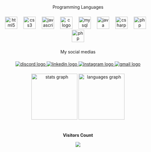 <p align="center">Programming Languages</p>

###

<div align="center">
  <img src="https://cdn.jsdelivr.net/gh/devicons/devicon/icons/html5/html5-original.svg" height="40" alt="html5 logo"  />
  <img width="12" />
  <img src="https://cdn.jsdelivr.net/gh/devicons/devicon/icons/css3/css3-original.svg" height="40" alt="css3 logo"  />
  <img width="12" />
  <img src="https://cdn.jsdelivr.net/gh/devicons/devicon/icons/javascript/javascript-original.svg" height="40" alt="javascript logo"  />
  <img width="12" />
  <img src="https://cdn.jsdelivr.net/gh/devicons/devicon/icons/c/c-original.svg" height="40" alt="c logo"  />
  <img width="12" />
  <img src="https://cdn.jsdelivr.net/gh/devicons/devicon/icons/mysql/mysql-original.svg" height="40" alt="mysql logo"  />
  <img width="12" />
  <img src="https://cdn.jsdelivr.net/gh/devicons/devicon/icons/java/java-original.svg" height="40" alt="java logo"  />
  <img width="12" />
  <img src="https://cdn.jsdelivr.net/gh/devicons/devicon/icons/csharp/csharp-original.svg" height="40" alt="csharp logo"  />
  <img width="12" />
  <img src="https://cdn.jsdelivr.net/gh/devicons/devicon/icons/php/php-original.svg" height="40" alt="php logo"  />
  <img width="12" />
  <img src="https://cdn.jsdelivr.net/gh/devicons/devicon/icons/react/react.svg" height="40" alt="php logo"  />
</div>

###

<p align="center">My social medias</p>

###

<div align="center"> 
  <a href="https://discord.com/channels/@snzk0" target="_blank"> <img src="https://img.shields.io/badge/Discord-7289DA?style=for-the-badge&logo=discord&logoColor=white" alt="discord logo"  /> </a> 
  <a href="https://www.linkedin.com/in/brian-snack/" target="_blank"> <img src="https://img.shields.io/badge/LinkedIn-0077B5?style=for-the-badge&logo=linkedin&logoColor=white" alt="linkedin logo"  /> </a>
  <a href="https://www.instagram.com/brian_snack_/" target="_blank"> <img src="https://img.shields.io/badge/Instagram-E4405F?style=for-the-badge&logo=instagram&logoColor=white" alt="instagram logo"  /> </a> 
  <a href="https://mail.google.com/mail/u/0/#inbox?compose=GTvVlcSBmXMJRXmGfwvzRMvNhgFvwZwWrgkLMzmTKnqLmpQmmJgzsXnNjjMKdqtxMpgHhcPwPFFDz" target="_blank"> <img src="https://img.shields.io/badge/Gmail-D14836?style=for-the-badge&logo=gmail&logoColor=white" alt="gmail logo"  /> </a> 
</div>

###
<div align="center">
  <img src="https://github-readme-stats.vercel.app/api?username=briansnack&hide_title=false&hide_rank=false&show_icons=true&include_all_commits=true&count_private=true&disable_animations=false&theme=ocean_dark&locale=en&hide_border=false&order=1" height="150" alt="stats graph"  />
  <img src="https://github-readme-stats.vercel.app/api/top-langs?username=briansnack&locale=en&hide_title=false&layout=compact&card_width=320&langs_count=5&theme=ocean_dark&hide_border=false&order=2" height="150" alt="languages graph"  />
</div>

###
<h1></h1>

<p align="center"><b>Visitors Count</b></p> 


<p align="center"><img align="center" src="https://visit-counter.vercel.app/counter.png?page=https%3A%2F%2Fgithub.com%2Fbriansnack&s=50&c=a079c7&bg=00000000&no=7&ff=digi&tb=Visits%3A++&ta=" /></p> 
<br>
